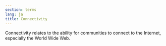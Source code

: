 ```yaml
---
section: terms
lang: ja
title: Connectivity
---
```


Connectivity relates to the ability for communities to connect to the Internet, especially the World Wide Web.
